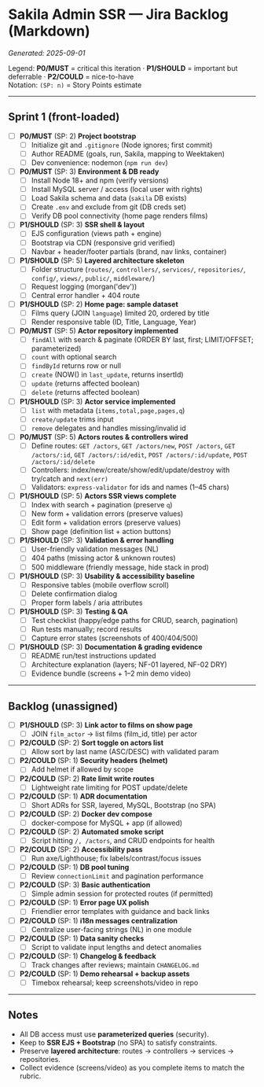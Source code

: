 # Sakila Admin SSR — Jira Backlog (Markdown)
_Generated: 2025-09-01_

Legend: **P0/MUST** = critical this iteration · **P1/SHOULD** = important but deferrable · **P2/COULD** = nice-to-have  
Notation: `(SP: n)` = Story Points estimate

---

## Sprint 1 (front-loaded)

- [ ] **P0/MUST** (SP: 2) **Project bootstrap**
  - [ ] Initialize git and `.gitignore` (Node ignores; first commit)
  - [ ] Author README (goals, run, Sakila, mapping to Weektaken)
  - [ ] Dev convenience: nodemon (`npm run dev`)

- [ ] **P0/MUST** (SP: 3) **Environment & DB ready**
  - [ ] Install Node 18+ and npm (verify versions)
  - [ ] Install MySQL server / access (local user with rights)
  - [ ] Load Sakila schema and data (`sakila` DB exists)
  - [ ] Create `.env` and exclude from git (DB creds set)
  - [ ] Verify DB pool connectivity (home page renders films)

- [ ] **P1/SHOULD** (SP: 3) **SSR shell & layout**
  - [ ] EJS configuration (views path + engine)
  - [ ] Bootstrap via CDN (responsive grid verified)
  - [ ] Navbar + header/footer partials (brand, nav links, container)

- [ ] **P1/SHOULD** (SP: 5) **Layered architecture skeleton**
  - [ ] Folder structure (`routes/`, `controllers/`, `services/`, `repositories/`, `config/`, `views/`, `public/`, `middleware/`)
  - [ ] Request logging (morgan('dev'))
  - [ ] Central error handler + 404 route

- [ ] **P1/SHOULD** (SP: 2) **Home page: sample dataset**
  - [ ] Films query (JOIN `language`) limited 20, ordered by title
  - [ ] Render responsive table (ID, Title, Language, Year)

- [ ] **P0/MUST** (SP: 5) **Actor repository implemented**
  - [ ] `findAll` with search & paginate (ORDER BY last, first; LIMIT/OFFSET; parameterized)
  - [ ] `count` with optional search
  - [ ] `findById` returns row or null
  - [ ] `create` (NOW() in `last_update`, returns insertId)
  - [ ] `update` (returns affected boolean)
  - [ ] `delete` (returns affected boolean)

- [ ] **P1/SHOULD** (SP: 3) **Actor service implemented**
  - [ ] `list` with metadata (`items,total,page,pages,q`)
  - [ ] `create/update` trims input
  - [ ] `remove` delegates and handles missing/invalid id

- [ ] **P0/MUST** (SP: 5) **Actors routes & controllers wired**
  - [ ] Define routes: `GET /actors`, `GET /actors/new`, `POST /actors`, `GET /actors/:id`, `GET /actors/:id/edit`, `POST /actors/:id/update`, `POST /actors/:id/delete`
  - [ ] Controllers: index/new/create/show/edit/update/destroy with try/catch and `next(err)`
  - [ ] Validators: `express-validator` for ids and names (1–45 chars)

- [ ] **P1/SHOULD** (SP: 5) **Actors SSR views complete**
  - [ ] Index with search + pagination (preserve `q`)
  - [ ] New form + validation errors (preserve values)
  - [ ] Edit form + validation errors (preserve values)
  - [ ] Show page (definition list + action buttons)

- [ ] **P1/SHOULD** (SP: 3) **Validation & error handling**
  - [ ] User-friendly validation messages (NL)
  - [ ] 404 paths (missing actor & unknown routes)
  - [ ] 500 middleware (friendly message, hide stack in prod)

- [ ] **P1/SHOULD** (SP: 3) **Usability & accessibility baseline**
  - [ ] Responsive tables (mobile overflow scroll)
  - [ ] Delete confirmation dialog
  - [ ] Proper form labels / aria attributes

- [ ] **P1/SHOULD** (SP: 3) **Testing & QA**
  - [ ] Test checklist (happy/edge paths for CRUD, search, pagination)
  - [ ] Run tests manually; record results
  - [ ] Capture error states (screenshots of 400/404/500)

- [ ] **P1/SHOULD** (SP: 3) **Documentation & grading evidence**
  - [ ] README run/test instructions updated
  - [ ] Architecture explanation (layers; NF-01 layered, NF-02 DRY)
  - [ ] Evidence bundle (screens + 1–2 min demo video)

---

## Backlog (unassigned)

- [ ] **P1/SHOULD** (SP: 3) **Link actor to films on show page**
  - [ ] JOIN `film_actor` → list films (film_id, title) per actor

- [ ] **P2/COULD** (SP: 2) **Sort toggle on actors list**
  - [ ] Allow sort by last name (ASC/DESC) with validated param

- [ ] **P2/COULD** (SP: 1) **Security headers (helmet)**
  - [ ] Add helmet if allowed by scope

- [ ] **P2/COULD** (SP: 2) **Rate limit write routes**
  - [ ] Lightweight rate limiting for POST update/delete

- [ ] **P2/COULD** (SP: 1) **ADR documentation**
  - [ ] Short ADRs for SSR, layered, MySQL, Bootstrap (no SPA)

- [ ] **P2/COULD** (SP: 2) **Docker dev compose**
  - [ ] docker-compose for MySQL + app (if allowed)

- [ ] **P2/COULD** (SP: 2) **Automated smoke script**
  - [ ] Script hitting `/, /actors`, and CRUD endpoints for health

- [ ] **P2/COULD** (SP: 2) **Accessibility pass**
  - [ ] Run axe/Lighthouse; fix labels/contrast/focus issues

- [ ] **P2/COULD** (SP: 1) **DB pool tuning**
  - [ ] Review `connectionLimit` and pagination performance

- [ ] **P2/COULD** (SP: 3) **Basic authentication**
  - [ ] Simple admin session for protected routes (if permitted)

- [ ] **P2/COULD** (SP: 1) **Error page UX polish**
  - [ ] Friendlier error templates with guidance and back links

- [ ] **P2/COULD** (SP: 1) **i18n messages centralization**
  - [ ] Centralize user-facing strings (NL) in one module

- [ ] **P2/COULD** (SP: 1) **Data sanity checks**
  - [ ] Script to validate input lengths and detect anomalies

- [ ] **P2/COULD** (SP: 1) **Changelog & feedback**
  - [ ] Track changes after reviews; maintain `CHANGELOG.md`

- [ ] **P2/COULD** (SP: 1) **Demo rehearsal + backup assets**
  - [ ] Timebox rehearsal; keep screenshots/video in repo

---

## Notes
- All DB access must use **parameterized queries** (security).  
- Keep to **SSR EJS + Bootstrap** (no SPA) to satisfy constraints.  
- Preserve **layered architecture**: routes → controllers → services → repositories.  
- Collect evidence (screens/video) as you complete items to match the rubric.

